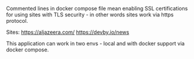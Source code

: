 Commented lines in docker compose file mean enabling SSL certifications for using sites with TLS security - in other words sites work via https protocol.

Sites:
https://aljazeera.com/
https://devby.io/news

This application can work in two envs - local and with docker support via docker compose.
